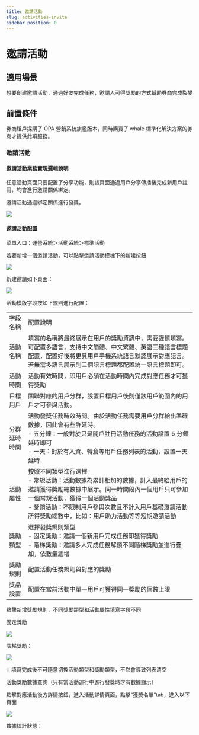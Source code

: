 ```yaml
---
title: 邀請活動
slug: activities-invite
sidebar_position: 0
---
```



# 邀請活動

## 適用場景

想要創建邀請活動，通過好友完成任務，邀請人可得獎勵的方式幫助券商完成裂變

## 前置條件

劵商租戶採購了 OPA 營銷系統旗艦版本，同時購買了 whale 標準化解決方案的券商才提供此項服務。

### 邀請活動

#### 邀請活動業務實現邏輯說明

任意活動頁面只要配置了分享功能，則該頁面通過用戶分享傳播後完成新用戶註冊，均會進行邀請關係綁定。

邀請活動通過綁定關係進行發獎。

<img src="/assets/VwwXbFQWRomkzwx3Ri3cQ1KCnsd.png"/>

#### 邀請活動配置

菜單入口：運營系統＞活動系統＞標準活動

若要新增一個邀請活動，可以點擊邀請活動模塊下的新建按鈕

<img src="/assets/Z3qtbfmCsoxSYdxmbePcBu8snZf.png"/>

新建邀請如下頁面：

<img src="/assets/ZfCYb3ZKioEJcSx8XdzcnYCsnsc.png"/>

活動模版字段按如下規則進行配置：

|   |   |
|---|---|
|字段名稱|配置說明|
|活動名稱|填寫的名稱將最終展示在用戶的獎勵資訊中，需要謹慎填寫。可配置多語言，支持中文簡體、中文繁體、英語三種語言標題配置，配置好後將更具用戶手機系統語言默認展示對應語言。若無需多語言展示則三個語言標題都配置統一語言標題即可。|
|活動時間|活動有效時間，即用戶必須在活動時間內完成對應任務才可獲得獎勵|
|目標用戶|關聯對應的用戶分群，設置目標用戶後則僅該用戶範圍內的用戶才可參與活動。|
|分群延時時間|活動發獎任務時效時間。由於活動任務需要用戶分群給出準確數據，因此會有些許延時。<br/>- 五分鐘：一般對於只是開戶註冊活動任務的活動設置 5 分鐘延時即可<br/>- 一天：對於有入資、轉倉等用戶任務列表的活動，設置一天延時|
|活動屬性|按照不同類型進行選擇<br/>- 常規活動：活動數據為累計相加的數據，計入最終給用戶的邀請獲得獎勵總數據中展示。同一時間段內一個用戶只可參加一個常規活動，獲得一個活動獎品<br/>- 營銷活動：不限制用戶參與次數且不計入用戶基礎邀請活動所得獎勵總數中，比如：用戶助力活動等等短期邀請活動|
|獎勵類型|選擇發獎規則類型<br/>- 固定獎勵：邀請一個新用戶完成任務即獲得獎勵<br/>- 階梯獎勵：邀請多人完成任務解鎖不同階梯獎勵並進行疊加，依數量遞增|
|獎勵規則|配置活動任務規則與對應的獎勵|
|獎品設置|配置在當前活動中單一用戶可獲得同一獎勵的個數上限|

點擊新增獎勵規則，不同獎勵類型和活動屬性填寫字段不同

固定獎勵

<img src="/assets/NGAebX7wQoFWy9xWDWZcBeQkn9b.png"/>

階梯獎勵：

<img src="/assets/CaXobHvMkoaib0xlJljcB0LLnAc.png"/>

<div class="callout callout-bg-2 callout-border-2">
<p>💡 填寫完成後不可隨意切換活動類型和獎勵類型，不然會導致列表清空</p>
</div>

活動獎勵數據查詢（只有當活動運行中進行發獎時才有數據顯示）

點擊對應活動後方詳情按鈕，進入活動詳情頁面，點擊“獲獎名單”tab，進入以下頁面

<img src="/assets/FTqKbWI4SoNQPJxO6OGcNRDznff.png"/>

數據統計狀態：

